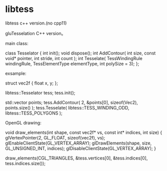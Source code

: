 # libtess
libtess c++ version.(no cpp11)

gluTesselation C++ version。

main class:

class Tesselator
{
  int init();
  void dispose();
  int AddContour( int size, const void* pointer, int stride, int count );
  int Tesselate( TessWindingRule windingRule, TessElementType elementType, int polySize = 3);
};

exsample:

struct vec2f
{
  float x, y;
};

libtess::Tesselator tess;
tess.init();

std::vector<Vec2> points;
tess.AddContour( 2, &points[0], sizeof(Vec2), points.size() );
tess.Tesselate( libtess::TESS_WINDING_ODD, libtess::TESS_POLYGONS );

OpenGL drawing:

void draw_elements(int shape, const vec2f* vs, const int* indices, int size)
{
    glVertexPointer(2, GL_FLOAT, sizeof(vec2f), vs);
    glEnableClientState(GL_VERTEX_ARRAY);
    glDrawElements(shape, size, GL_UNSIGNED_INT, indices);
    glDisableClientState(GL_VERTEX_ARRAY);
}


draw_elements(CGL_TRIANGLES, &tess.vertices[0], &tess.indices[0], tess.indices.size());
